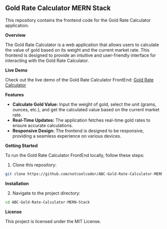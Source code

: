 ## **Gold Rate Calculator MERN Stack**

This repository contains the frontend code for the Gold Rate Calculator application.

**Overview**

The Gold Rate Calculator is a web application that allows users to calculate the value of gold based on its weight and the current market rate. This frontend is designed to provide an intuitive and user-friendly interface for interacting with the Gold Rate Calculator.

**Live Demo**

Check out the live demo of the Gold Rate Calculator FrontEnd: [Gold Rate Calculator]()

**Features**

* **Calculate Gold Value:** Input the weight of gold, select the unit (grams, ounces, etc.), and get the calculated value based on the current market rate.
* **Real-Time Updates:** The application fetches real-time gold rates to ensure accurate calculations.
* **Responsive Design:** The frontend is designed to be responsive, providing a seamless experience on various devices.

**Getting Started**

To run the Gold Rate Calculator FrontEnd locally, follow these steps:

1. Clone this repository:

```bash
git clone https://github.com/notcoolcoder/ABC-Gold-Rate-Calculator-MERN-Stack.git
```

**Installation**

2. Navigate to the project directory:

```bash
cd ABC-Gold-Rate-Calculator-MERN-Stack
```

**License**

This project is licensed under the MIT License.

